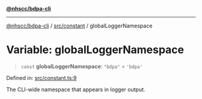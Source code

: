 [**@nhscc/bdpa-cli**](../../../README.md)

***

[@nhscc/bdpa-cli](../../../README.md) / [src/constant](../README.md) / globalLoggerNamespace

# Variable: globalLoggerNamespace

> `const` **globalLoggerNamespace**: `"bdpa"` = `'bdpa'`

Defined in: [src/constant.ts:9](https://github.com/nhscc/bdpa-cli/blob/ff937d5fa5de96938ab72f8ce38af693e479fb18/src/constant.ts#L9)

The CLI-wide namespace that appears in logger output.
